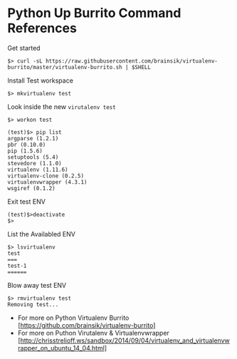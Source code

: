 # Python Up Burrito Command References

Get started

`$> curl -sL https://raw.githubusercontent.com/brainsik/virtualenv-burrito/master/virtualenv-burrito.sh | $SHELL`

Install Test workspace

`$> mkvirtualenv test`

Look inside the new `virutalenv test`

```shell
$> workon test

(test)$> pip list
argparse (1.2.1)
pbr (0.10.0)
pip (1.5.6)
setuptools (5.4)
stevedore (1.1.0)
virtualenv (1.11.6)
virtualenv-clone (0.2.5)
virtualenvwrapper (4.3.1)
wsgiref (0.1.2)
```

Exit test ENV

``` shell
(test)$>deactivate
$>
```

List the Availabled ENV

```shell
$> lsvirtualenv 
test
===
test-1
======
```


Blow away test ENV

```shell
$> rmvirtualenv test
Removing test...
```

* For more on Python Virtualenv Burrito [https://github.com/brainsik/virtualenv-burrito]
* For more on Puthon Virutalenv & Virtualenvwrapper [http://chrisstrelioff.ws/sandbox/2014/09/04/virtualenv_and_virtualenvwrapper_on_ubuntu_14_04.html]
